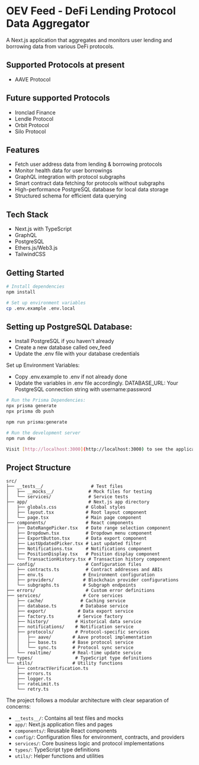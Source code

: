 # OEV Feed - DeFi Lending Protocol Data Aggregator

A Next.js application that aggregates and monitors user lending and borrowing data from various DeFi protocols.

## Supported Protocols at present
- AAVE Protocol


## Future supported Protocols
- Ironclad Finance
- Lendle Protocol
- Orbit Protocol
- Silo Protocol

## Features

- Fetch user address data from lending & borrowing protocols
- Monitor health data for user borrowings
- GraphQL integration with protocol subgraphs
- Smart contract data fetching for protocols without subgraphs
- High-performance PostgreSQL database for local data storage
- Structured schema for efficient data querying

## Tech Stack

- Next.js with TypeScript
- GraphQL
- PostgreSQL
- Ethers.js/Web3.js
- TailwindCSS

## Getting Started

```bash
# Install dependencies
npm install

# Set up environment variables
cp .env.example .env.local
```

## Setting up PostgreSQL Database:
- Install PostgreSQL if you haven't already
- Create a new database called oev_feed
- Update the .env file with your database credentials

Set up Environment Variables:
- Copy .env.example to .env if not already done
- Update the variables in .env file accordingly.
DATABASE_URL: Your PostgreSQL connection string with username:password

```bash
# Run the Prisma Dependencies:
npx prisma generate
npx prisma db push

npm run prisma:generate

# Run the development server
npm run dev

Visit [http://localhost:3000](http://localhost:3000) to see the application.
```

## Project Structure

```
src/
├── __tests__/                  # Test files
│   ├── __mocks__/             # Mock files for testing
│   └── services/              # Service tests
├── app/                       # Next.js app directory
│   ├── globals.css           # Global styles
│   ├── layout.tsx            # Root layout component
│   └── page.tsx              # Main page component
├── components/               # React components
│   ├── DateRangePicker.tsx   # Date range selection component
│   ├── Dropdown.tsx          # Dropdown menu component
│   ├── ExportButton.tsx      # Data export component
│   ├── LastUpdatedPicker.tsx # Last updated filter
│   ├── Notifications.tsx     # Notifications component
│   ├── PositionDisplay.tsx   # Position display component
│   └── TransactionHistory.tsx # Transaction history component
├── config/                   # Configuration files
│   ├── contracts.ts          # Contract addresses and ABIs
│   ├── env.ts               # Environment configuration
│   ├── providers/           # Blockchain provider configurations
│   └── subgraphs.ts         # Subgraph endpoints
├── errors/                   # Custom error definitions
├── services/                # Core services
│   ├── cache/              # Caching service
│   ├── database.ts         # Database service
│   ├── export/            # Data export service
│   ├── factory.ts         # Service factory
│   ├── history/          # Historical data service
│   ├── notifications/    # Notification service
│   ├── protocols/        # Protocol-specific services
│   │   ├── aave/        # Aave protocol implementation
│   │   ├── base.ts      # Base protocol service
│   │   └── sync.ts      # Protocol sync service
│   └── realtime/        # Real-time update service
├── types/                # TypeScript type definitions
└── utils/               # Utility functions
    ├── contractVerification.ts
    ├── errors.ts
    ├── logger.ts
    ├── rateLimit.ts
    └── retry.ts
```

The project follows a modular architecture with clear separation of concerns:

- `__tests__/`: Contains all test files and mocks
- `app/`: Next.js application files and pages
- `components/`: Reusable React components
- `config/`: Configuration files for environment, contracts, and providers
- `services/`: Core business logic and protocol implementations
- `types/`: TypeScript type definitions
- `utils/`: Helper functions and utilities